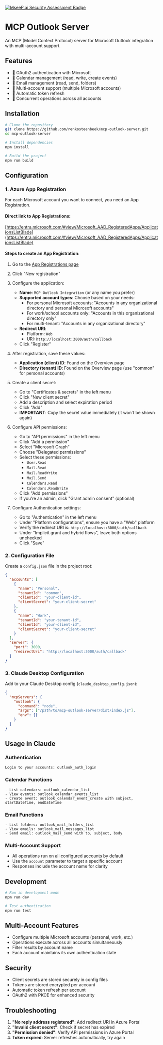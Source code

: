 [![MseeP.ai Security Assessment Badge](https://mseep.net/pr/renkosteenbeek-mcp-outlook-server-badge.png)](https://mseep.ai/app/renkosteenbeek-mcp-outlook-server)

# MCP Outlook Server

An MCP (Model Context Protocol) server for Microsoft Outlook integration with multi-account support.

## Features

- 🔐 OAuth2 authentication with Microsoft
- 📅 Calendar management (read, write, create events)
- 📧 Email management (read, send, folders)
- 🏢 Multi-account support (multiple Microsoft accounts)
- 💾 Automatic token refresh
- 🔄 Concurrent operations across all accounts

## Installation

```bash
# Clone the repository
git clone https://github.com/renkosteenbeek/mcp-outlook-server.git
cd mcp-outlook-server

# Install dependencies
npm install

# Build the project
npm run build
```

## Configuration

### 1. Azure App Registration

For each Microsoft account you want to connect, you need an App Registration.

#### Direct link to App Registrations:
[https://entra.microsoft.com/#view/Microsoft_AAD_RegisteredApps/ApplicationsListBlade](https://entra.microsoft.com/#view/Microsoft_AAD_RegisteredApps/ApplicationsListBlade)

#### Steps to create an App Registration:

1. Go to the [App Registrations page](https://entra.microsoft.com/#view/Microsoft_AAD_RegisteredApps/ApplicationsListBlade)
2. Click "New registration"
3. Configure the application:
   - **Name**: `MCP Outlook Integration` (or any name you prefer)
   - **Supported account types**: Choose based on your needs:
     - For personal Microsoft accounts: "Accounts in any organizational directory and personal Microsoft accounts"
     - For work/school accounts only: "Accounts in this organizational directory only"
     - For multi-tenant: "Accounts in any organizational directory"
   - **Redirect URI**: 
     - Platform: `Web`
     - URI: `http://localhost:3000/auth/callback`
   - Click "Register"

4. After registration, save these values:
   - **Application (client) ID**: Found on the Overview page
   - **Directory (tenant) ID**: Found on the Overview page (use "common" for personal accounts)

5. Create a client secret:
   - Go to "Certificates & secrets" in the left menu
   - Click "New client secret"
   - Add a description and select expiration period
   - Click "Add"
   - **IMPORTANT**: Copy the secret value immediately (it won't be shown again)

6. Configure API permissions:
   - Go to "API permissions" in the left menu
   - Click "Add a permission"
   - Select "Microsoft Graph"
   - Choose "Delegated permissions"
   - Select these permissions:
     - `User.Read`
     - `Mail.Read`
     - `Mail.ReadWrite`
     - `Mail.Send`
     - `Calendars.Read`
     - `Calendars.ReadWrite`
   - Click "Add permissions"
   - If you're an admin, click "Grant admin consent" (optional)

7. Configure Authentication settings:
   - Go to "Authentication" in the left menu
   - Under "Platform configurations", ensure you have a "Web" platform
   - Verify the redirect URI is: `http://localhost:3000/auth/callback`
   - Under "Implicit grant and hybrid flows", leave both options unchecked
   - Click "Save"

### 2. Configuration File

Create a `config.json` file in the project root:

```json
{
  "accounts": [
    {
      "name": "Personal",
      "tenantId": "common",
      "clientId": "your-client-id",
      "clientSecret": "your-client-secret"
    },
    {
      "name": "Work",
      "tenantId": "your-tenant-id",
      "clientId": "your-client-id",
      "clientSecret": "your-client-secret"
    }
  ],
  "server": {
    "port": 3000,
    "redirectUri": "http://localhost:3000/auth/callback"
  }
}
```

### 3. Claude Desktop Configuration

Add to your Claude Desktop config (`claude_desktop_config.json`):

```json
{
  "mcpServers": {
    "outlook": {
      "command": "node",
      "args": ["/path/to/mcp-outlook-server/dist/index.js"],
      "env": {}
    }
  }
}
```

## Usage in Claude

### Authentication
```
Login to your accounts: outlook_auth_login
```

### Calendar Functions
```
- List calendars: outlook_calendar_list
- View events: outlook_calendar_events_list
- Create event: outlook_calendar_event_create with subject, startDateTime, endDateTime
```

### Email Functions
```
- List folders: outlook_mail_folders_list
- View emails: outlook_mail_messages_list
- Send email: outlook_mail_send with to, subject, body
```

### Multi-Account Support
- All operations run on all configured accounts by default
- Use the `account` parameter to target a specific account
- Responses include the account name for clarity

## Development

```bash
# Run in development mode
npm run dev

# Test authentication
npm run test
```

## Multi-Account Features

- Configure multiple Microsoft accounts (personal, work, etc.)
- Operations execute across all accounts simultaneously
- Filter results by account name
- Each account maintains its own authentication state

## Security

- Client secrets are stored securely in config files
- Tokens are stored encrypted per account
- Automatic token refresh per account
- OAuth2 with PKCE for enhanced security

## Troubleshooting

1. **"No reply address registered"**: Add redirect URI in Azure Portal
2. **"Invalid client secret"**: Check if secret has expired
3. **"Permission denied"**: Verify API permissions in Azure Portal
4. **Token expired**: Server refreshes automatically, try again